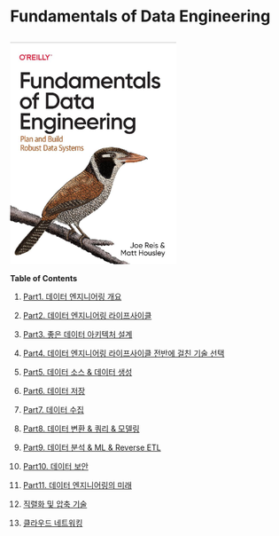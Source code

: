 # Fundamentals of Data Engineering

## 

<img src="./img/book.png" style="width: 300px; height: 400px">


**Table of Contents**

1. [Part1. 데이터 엔지니어링 개요]()

2. [Part2. 데이터 엔지니어링 라이프사이클](./part2/README.md)

3. [Part3. 좋은 데이터 아키텍처 설계]()

4. [Part4. 데이터 엔지니어링 라이프사이클 전반에 걸친 기술 선택]()

5.  [Part5. 데이터 소스 & 데이터 생성]()

6.  [Part6. 데이터 저장]()

7.  [Part7. 데이터 수집]()

8.  [Part8. 데이터 변환 & 쿼리 & 모델링]()

9.  [Part9. 데이터 분석 & ML & Reverse ETL]()

10.  [Part10. 데이터 보안]()

11.  [Part11. 데이터 엔지니어링의 미래]()

12.  [직렬화 및 압축 기술]()

13.  [클라우드 네트워킹]()
